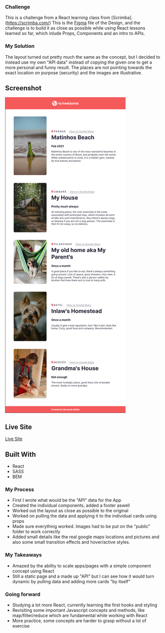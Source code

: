 ### Challenge
This is a challenge from a React learning class from [Scrimba].(https://scrimba.com/) This is the [Figma](https://www.figma.com/file/QG4cOExkdbIbhSfWJhs2gs/Travel-Journal) file of the Design, and the challenge is to build it as close as possible while using React lessons learned so far, which inlude Props, Components and an intro to APIs.

### My Solution
The layout turned out pretty much the same as the concept, but I decided to instead use my own "API data" instead of copying the given one to get a more personal and funny result. The places are not pointing towards the exact location on purpose (security) and the images are illustrative.

## Screenshot

![Preview](https://github.com/Bmullerc/Travel-Journal/blob/main/Preview.png)

## Live Site

[Live Site](https://personal-travel-journal.netlify.app/)

## Built With
- React
- SASS
- BEM

### My Process
- First I wrote what would be the "API" data for the App
- Created the individual components, added a footer aswell
- Worked out the layout as close as possible to the original
- Worked on pulling the data and applying it to the individual cards using props
- Made sure everything worked. Images had to be put on the "public" folder to work correctly
- Added small details like the real google maps locations and pictures and also some small transition effects and hover/active styles.

### My Takeaways
- Amazed by the ability to scale apps/pages with a simple component concept using React
- Still a static page and a made up "API" but I can see how it would turn dynamic by pulling data and adding more cards "by itself"

### Going forward
- Studying a lot more React, currently learning the first hooks and styling
- Revisiting some important Javascript concepts and methods, like map/filter/reduce which are fundamental while working with React
- More practice, some concepts are harder to grasp without a lot of exercise

